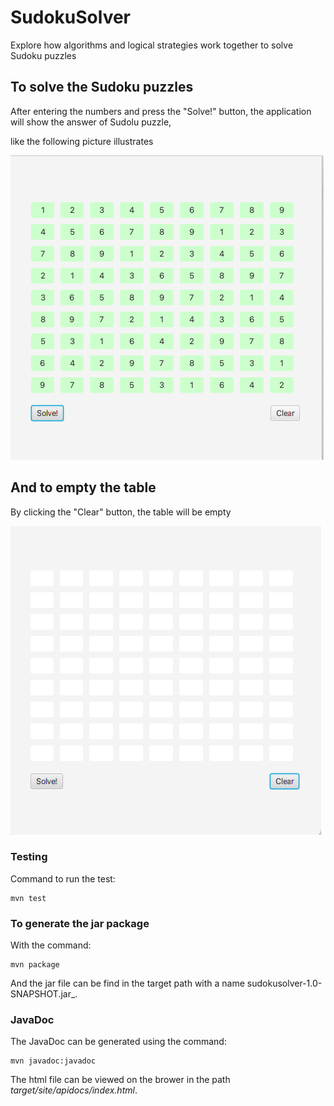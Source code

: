 # SudokuSolver
Explore how algorithms and logical strategies work together to solve Sudoku puzzles

## To solve the Sudoku puzzles
After entering the numbers and press the "Solve!" button, the application will show the answer of Sudolu puzzle,

like the following picture illustrates

![solvepuzzle](https://github.com/Chester-CH/sudokusolver/blob/2b2c61919e37c624dfb539e80d75cb3b16de0328/documentation/images/solvefeature.png)

## And to empty the table
By clicking the "Clear" button, the table will be empty

![cleartable](https://github.com/Chester-CH/sudokusolver/blob/2b2c61919e37c624dfb539e80d75cb3b16de0328/documentation/images/clearfeature.png)

### Testing
Command to run the test:
```
mvn test
```

### To generate the jar package
With the command:
```
mvn package
```
And the jar file can be find in the target path with a name sudokusolver-1.0-SNAPSHOT.jar_.

### JavaDoc
The JavaDoc can be generated using the command:
```
mvn javadoc:javadoc
```
The html file can be viewed on the brower in the path _target/site/apidocs/index.html_.
